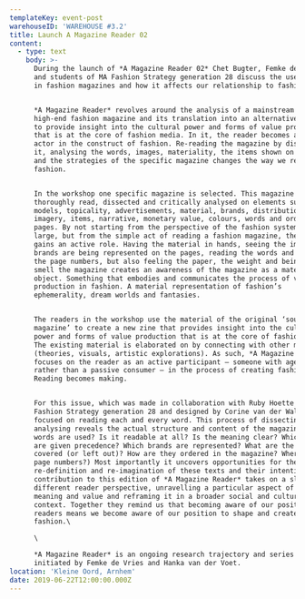 ```yaml
---
templateKey: event-post
warehouseID: 'WAREHOUSE #3.2'
title: Launch A Magazine Reader 02
content:
  - type: text
    body: >-
      During the launch of *A Magazine Reader 02* Chet Bugter, Femke de Vries
      and students of MA Fashion Strategy generation 28 discuss the use of text
      in fashion magazines and how it affects our relationship to fashion.


      *A Magazine Reader* revolves around the analysis of a mainstream and
      high-end fashion magazine and its translation into an alternative new zine
      to provide insight into the cultural power and forms of value production
      that is at the core of fashion media. In it, the reader becomes an active
      actor in the construct of fashion. Re-reading the magazine by dissecting
      it, analysing the words, images, materiality, the items shown on the pages
      and the strategies of the specific magazine changes the way we read
      fashion.


      In the workshop one specific magazine is selected. This magazine is
      thoroughly read, dissected and critically analysed on elements such as
      models, topicality, advertisements, material, brands, distribution,
      imagery, items, narrative, monetary value, colours, words and order of
      pages. By not starting from the perspective of the fashion system at
      large, but from the simple act of reading a fashion magazine, the reader
      gains an active role. Having the material in hands, seeing the images, how
      brands are being represented on the pages, reading the words and tracing
      the page numbers, but also feeling the paper, the weight and being able to
      smell the magazine creates an awareness of the magazine as a material
      object. Something that embodies and communicates the process of value
      production in fashion. A material representation of fashion’s
      ephemerality, dream worlds and fantasies.


      The readers in the workshop use the material of the original ‘source
      magazine’ to create a new zine that provides insight into the cultural
      power and forms of value production that is at the core of fashion media.
      The existing material is elaborated on by connecting with other material
      (theories, visuals, artistic explorations). As such, *A Magazine Reader*
      focuses on the reader as an active participant – someone with agency
      rather than a passive consumer – in the process of creating fashion.
      Reading becomes making.


      For this issue, which was made in collaboration with Ruby Hoette and MA
      Fashion Strategy generation 28 and designed by Corine van der Wal, we have
      focused on reading each and every word. This process of dissecting and
      analysing reveals the actual structure and content of the magazine. (Which
      words are used? Is it readable at all? Is the meaning clear? Which values
      are given precedence? Which brands are represented? What are the topics
      covered (or left out)? How are they ordered in the magazine? Where are the
      page numbers?) Most importantly it uncovers opportunities for the
      re-definition and re-imagination of these texts and their intentions. Each
      contribution to this edition of *A Magazine Reader* takes on a slightly
      different reader perspective, unravelling a particular aspect of embedded
      meaning and value and reframing it in a broader social and cultural
      context. Together they remind us that becoming aware of our position as
      readers means we become aware of our position to shape and create
      fashion.\

      \

      *A Magazine Reader* is an ongoing research trajectory and series of zines
      initiated by Femke de Vries and Hanka van der Voet.
location: 'Kleine Oord, Arnhem'
date: 2019-06-22T12:00:00.000Z
---
```

